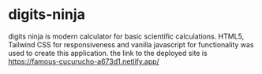 # digits-ninja
digits ninja is modern calculator for basic scientific calculations.
HTML5, Tailwind CSS for responsiveness and vanilla javascript for functionality was used to create this application.
the link to the deployed site is https://famous-cucurucho-a673d1.netlify.app/